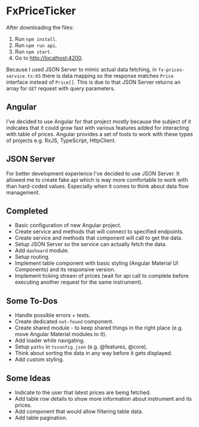 # FxPriceTicker
After downloading the files:
1. Run `npm install`.
2. Run `npm run api`.
3. Run `npm start`.
4. Go to [http://localhost:4200](http://localhost:4200).

Because I used JSON Server to mimic actual data fetching, in `fx-prices-service.ts:65` there is data mapping so the response matches `Price` interface instead of `Price[]`. This is due to that JSON Server returns an array for `GET` request with query parameters.


## Angular
I've decided to use Angular for that project mostly because the subject of it indicates that it could grow fast with various features added for interacting with table of prices. Angular provides a set of tools to work with these types of projects e.g. RxJS, TypeScript, HttpClient.


## JSON Server
For better development experience I've decided to use JSON Server. It allowed me to create fake api which is way more comfortable to work with than hard-coded values. Especially when it comes to think about data flow management.


## Completed
- Basic configuration of new Angular project.
- Create service and methods that will connect to specified endpoints.
- Create service and methods that component will call to get the data.
- Setup JSON Server so the service can actually fetch the data.
- Add `dashoard` module.
- Setup routing.
- Implement table component with basic styling (Angular Material UI Components) and its responsive version.
- Implement ticking stream of prices (wait for api call to complete before executing another request for the same instrument).


## Some To-Dos
- Handle possible errors + tests.
- Create dedicated `not-found` component.
- Create shared module - to keep shared things in the right place (e.g. move Angular Material modules to it).
- Add loader while navigating.
- Setup `paths` in `tsconfig.json` (e.g. @features, @core).
- Think about sorting the data in any way before it gets displayed.
- Add custom styling.


## Some Ideas
- Indicate to the user that latest prices are being fetched.
- Add table row details to show more information about instrument and its prices.
- Add component that would allow filtering table data.
- Add table pagination.
